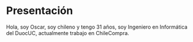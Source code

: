 # Presentación

Hola, soy Oscar, soy chileno y tengo 31 años, soy Ingeniero en Informática del DuocUC, actualmente trabajo en ChileCompra.

